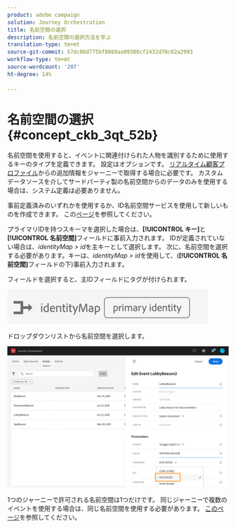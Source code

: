 ```yaml
---
product: adobe campaign
solution: Journey Orchestration
title: 名前空間の選択
description: 名前空間の選択方法を学ぶ
translation-type: tm+mt
source-git-commit: 57dc86d775bf8860aa09300cf2432d70c62a2993
workflow-type: tm+mt
source-wordcount: '207'
ht-degree: 14%

---
```



# 名前空間の選択 {#concept_ckb_3qt_52b}

名前空間を使用すると、イベントに関連付けられた人物を識別するために使用するキーのタイプを定義できます。 設定はオプションです。 [リアルタイム顧客プロファイル](https://docs.adobe.com/content/help/ja-JP/experience-platform/profile/home.html)からの追加情報をジャーニーで取得する場合に必要です。 カスタムデータソースを介してサードパーティ製の名前空間からのデータのみを使用する場合は、システム定義は必要ありません。

事前定義済みのいずれかを使用するか、ID名前空間サービスを使用して新しいものを作成できます。 この[ページ](https://docs.adobe.com/content/help/ja-JP/experience-platform/identity/home.html)を参照してください。

プライマリIDを持つスキーマを選択した場合は、**[!UICONTROL キー]**&#x200B;と&#x200B;**[!UICONTROL 名前空間]**&#x200B;フィールドに事前入力されます。 IDが定義されていない場合は、_identityMap > id_&#x200B;を主キーとして選択します。 次に、名前空間を選択する必要があります。キーは、_identityMap > id_&#x200B;を使用して、(**[!UICONTROL 名前空間]**&#x200B;フィールドの下)事前入力されます。

フィールドを選択すると、主IDフィールドにタグが付けられます。

![](../assets/primary-identity.png)


ドロップダウンリストから名前空間を選択します。

![](../assets/journey17.png)

1つのジャーニーで許可される名前空間は1つだけです。 同じジャーニーで複数のイベントを使用する場合は、同じ名前空間を使用する必要があります。 [このページ](../building-journeys/journey.md)を参照してください。
